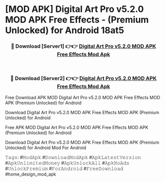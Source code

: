 # [MOD APK] Digital Art Pro v5.2.0 MOD APK Free Effects - (Premium Unlocked) for Android 18at5



<div align="center">
<h3>🔴 Download [Server1] 👉👉 <a href="https://momento.my/?title=Digital_Art_Pro_v5.2.0_MOD_APK_Free_Effects">Digital Art Pro v5.2.0 MOD APK Free Effects Mod Apk</a></h3><br>

<h3>🔴 Download [Server2] 👉👉 <a href="https://momento.my/?title=Digital_Art_Pro_v5.2.0_MOD_APK_Free_Effects">Digital Art Pro v5.2.0 MOD APK Free Effects Mod Apk</a></h3>
</div>



Free Download APK MOD Digital Art Pro v5.2.0 MOD APK Free Effects MOD APK (Premium Unlocked) for Android

Download Digital Art Pro v5.2.0 MOD APK Free Effects MOD APK (Premium Unlocked) for Android

Free APK MOD Digital Art Pro v5.2.0 MOD APK Free Effects MOD APK (Premium Unlocked) for Android

Download Digital Art Pro v5.2.0 MOD APK Free Effects MOD APK (Premium Unlocked) for Android Mod For Android

𝚃𝚊𝚐𝚜: #𝙼𝚘𝚍𝙰𝚙𝚔 #𝙳𝚘𝚠𝚗𝚕𝚘𝚊𝚍𝙼𝚘𝚍𝙰𝚙𝚔 #𝙰𝚙𝚔𝙻𝚊𝚝𝚎𝚜𝚝𝚅𝚎𝚛𝚜𝚒𝚘𝚗 #𝙰𝚙𝚔𝚄𝚗𝚕𝚒𝚖𝚒𝚝𝚎𝚍𝙼𝚘𝚗𝚎𝚢 #𝙰𝚙𝚔𝚄𝚗𝚕𝚘𝚌𝚔𝙰𝚕𝚕 #𝙰𝚙𝚔𝙽𝚘𝙰𝚍𝚜 #𝚄𝚗𝚕𝚘𝚌𝚔𝙿𝚛𝚎𝚖𝚒𝚞𝚖 #𝙵𝚘𝚛𝙰𝚗𝚍𝚛𝚘𝚒𝚍 #𝙵𝚛𝚎𝚎𝙳𝚘𝚠𝚗𝚕𝚘𝚊𝚍 #home_design_mod_apk

